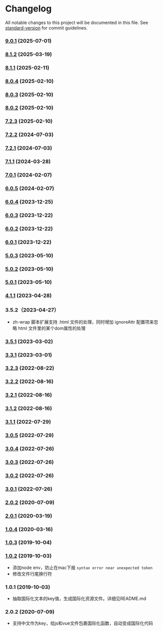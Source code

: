 # Changelog

All notable changes to this project will be documented in this file. See [standard-version](https://github.com/conventional-changelog/standard-version) for commit guidelines.

### [9.0.1](https://github.com/vue-viewer-editor/vve-i18n-cli/compare/v8.1.2...v9.0.1) (2025-07-01)

### [8.1.2](https://github.com/vue-viewer-editor/vve-i18n-cli/compare/v8.1.1...v8.1.2) (2025-03-19)

### [8.1.1](https://github.com/vue-viewer-editor/vve-i18n-cli/compare/v8.0.4...v8.1.1) (2025-02-11)

### [8.0.4](https://github.com/vue-viewer-editor/vve-i18n-cli/compare/v8.0.3...v8.0.4) (2025-02-10)

### [8.0.3](https://github.com/vue-viewer-editor/vve-i18n-cli/compare/v8.0.2...v8.0.3) (2025-02-10)

### [8.0.2](https://github.com/vue-viewer-editor/vve-i18n-cli/compare/v7.2.3...v8.0.2) (2025-02-10)

### [7.2.3](https://github.com/vue-viewer-editor/vve-i18n-cli/compare/v7.2.2...v7.2.3) (2025-02-10)

### [7.2.2](https://github.com/vue-viewer-editor/vve-i18n-cli/compare/v7.2.1...v7.2.2) (2024-07-03)

### [7.2.1](https://github.com/vue-viewer-editor/vve-i18n-cli/compare/v7.1.1...v7.2.1) (2024-07-03)

### [7.1.1](https://github.com/vue-viewer-editor/vve-i18n-cli/compare/v7.0.1...v7.1.1) (2024-03-28)

### [7.0.1](https://github.com/vue-viewer-editor/vve-i18n-cli/compare/v6.0.5...v7.0.1) (2024-02-07)

### [6.0.5](https://github.com/vue-viewer-editor/vve-i18n-cli/compare/v6.0.4...v6.0.5) (2024-02-07)

### [6.0.4](https://github.com/vue-viewer-editor/vve-i18n-cli/compare/v6.0.3...v6.0.4) (2023-12-25)

### [6.0.3](https://github.com/vue-viewer-editor/vve-i18n-cli/compare/v6.0.2...v6.0.3) (2023-12-22)

### [6.0.2](https://github.com/vue-viewer-editor/vve-i18n-cli/compare/v6.0.1...v6.0.2) (2023-12-22)

### [6.0.1](https://github.com/vue-viewer-editor/vve-i18n-cli/compare/v5.0.3...v6.0.1) (2023-12-22)

### [5.0.3](https://github.com/vue-viewer-editor/vve-i18n-cli/compare/v5.0.2...v5.0.3) (2023-05-10)

### [5.0.2](https://github.com/vue-viewer-editor/vve-i18n-cli/compare/v5.0.1...v5.0.2) (2023-05-10)

### [5.0.1](https://github.com/vue-viewer-editor/vve-i18n-cli/compare/v4.1.1...v5.0.1) (2023-05-10)

### [4.1.1](https://github.com/vue-viewer-editor/vve-i18n-cli/compare/v3.5.1...v4.1.1) (2023-04-28)

### 3.5.2（2023-04-27）
- zh-wrap 脚本扩展支持 .html 文件的处理，同时增加 ignoreAttr 配置项来忽略 html 文件里的某个dom属性的处理

### [3.5.1](https://github.com/vue-viewer-editor/vve-i18n-cli/compare/v3.3.1...v3.5.1) (2023-03-02)

### [3.3.1](https://github.com/vue-viewer-editor/vve-i18n-cli/compare/v3.2.3...v3.3.1) (2023-03-01)

### [3.2.3](https://github.com/vue-viewer-editor/vve-i18n-cli/compare/v3.2.2...v3.2.3) (2022-08-22)

### [3.2.2](https://github.com/vue-viewer-editor/vve-i18n-cli/compare/v3.2.1...v3.2.2) (2022-08-16)

### [3.2.1](https://github.com/vue-viewer-editor/vve-i18n-cli/compare/v3.1.2...v3.2.1) (2022-08-16)

### [3.1.2](https://github.com/vue-viewer-editor/vve-i18n-cli/compare/v3.1.1...v3.1.2) (2022-08-16)

### [3.1.1](https://github.com/vue-viewer-editor/vve-i18n-cli/compare/v3.0.5...v3.1.1) (2022-07-29)

### [3.0.5](https://github.com/vue-viewer-editor/vve-i18n-cli/compare/v3.0.4...v3.0.5) (2022-07-29)

### [3.0.4](https://github.com/vue-viewer-editor/vve-i18n-cli/compare/v3.0.3...v3.0.4) (2022-07-26)

### [3.0.3](https://github.com/vue-viewer-editor/vve-i18n-cli/compare/v3.0.2...v3.0.3) (2022-07-26)

### [3.0.2](https://github.com/vue-viewer-editor/vve-i18n-cli/compare/v3.0.1...v3.0.2) (2022-07-26)

### [3.0.1](https://github.com/vue-viewer-editor/vve-i18n-cli/compare/v2.0.2...v3.0.1) (2022-07-26)

### [2.0.2](https://github.com/vue-viewer-editor/vve-i18n-cli/compare/v2.0.1...v2.0.2) (2020-07-09)

### [2.0.1](https://github.com/vue-viewer-editor/vve-i18n-cli/compare/v1.0.4...v2.0.1) (2020-03-19)

### [1.0.4](https://github.com/vue-viewer-editor/vve-i18n-cli/compare/v1.0.3...v1.0.4) (2020-03-16)

### [1.0.3](https://github.com/vue-viewer-editor/vve-i18n-cli/compare/v1.0.2...v1.0.3) (2019-10-04)

### [1.0.2](https://github.com/vue-viewer-editor/vve-i18n-cli/compare/v1.0.1...v1.0.2) (2019-10-03)
- 添加node env，防止在mac下报 `syntax error near unexpected token`
- 修改文件行尾换行符

### 1.0.1 (2019-10-03)
- 抽取国际化文本的key值，生成国际化资源文件。详细见README.md

### 2.0.2 (2020-07-09)
- 支持中文作为key，给js和vue文件包裹国际化函数，自动变成国际化代码
